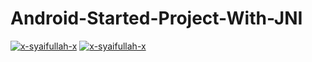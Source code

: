# Android-Started-Project-With-JNI

[![x-syaifullah-x](https://circleci.com/gh/x-syaifullah-x/android-started-project/tree/with-jni.svg?style=shield)](https://circleci.com/gh/x-syaifullah-x/android-started-project/tree/with-jni)
[![x-syaifullah-x](https://shields.io/github/workflow/status/x-syaifullah-x/android-started-project/android/with-jni?event=push&logo=github&label=Build)](https://github.com/x-syaifullah-x/android-started-project/actions)